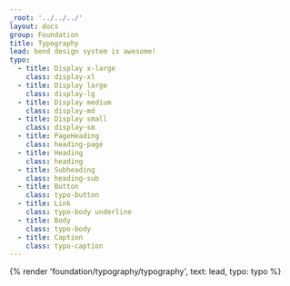 ```yaml
---
_root: '../../../'
layout: docs
group: Foundation
title: Typography
lead: bend design system is awesome!
typo: 
  - title: Display x-large
    class: display-xl
  - title: Display large
    class: display-lg
  - title: Display medium
    class: display-md
  - title: Display small
    class: display-sm
  - title: PageHeading
    class: heading-page
  - title: Heading
    class: heading
  - title: Subheading
    class: heading-sub
  - title: Button
    class: typo-button
  - title: Link
    class: typo-body underline
  - title: Body
    class: typo-body
  - title: Caption
    class: typo-caption
---
```

{% render 'foundation/typography/typography', text: lead, typo: typo %}
